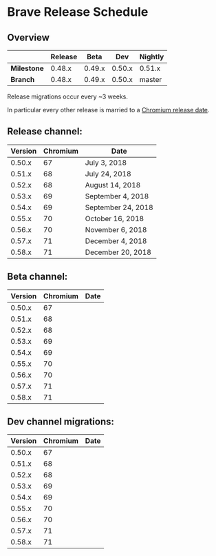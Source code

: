 # Brave Release Schedule


## Overview 

|          | Release |  Beta  | Dev | Nightly|
| ---------| ------- | ------ | --------- | ------ |
| **Milestone** | 0.48.x| 0.49.x | 0.50.x | 0.51.x |
| **Branch** | 0.48.x | 0.49.x | 0.50.x | master |


Release migrations occur every ~3 weeks.

In particular every other release is married to a [Chromium release date](https://www.chromium.org/developers/calendar).


## Release channel:

| Version | Chromium | Date               |
| ------- | ---------|--------------------|
| 0.50.x  |    67    | July 3, 2018       |
| 0.51.x  |    68    | July 24, 2018      |
| 0.52.x  |    68    | August 14, 2018    |
| 0.53.x  |    69    | September 4, 2018  |
| 0.54.x  |    69    | September 24, 2018 |
| 0.55.x  |    70    | October 16, 2018   |
| 0.56.x  |    70    | November 6, 2018   |
| 0.57.x  |    71    | December 4, 2018   |
| 0.58.x  |    71    | December 20, 2018  |


## Beta channel:

| Version | Chromium | Date               |
| ------- | ---------|--------------------|
| 0.50.x  |    67    | |
| 0.51.x  |    68    | |
| 0.52.x  |    68    | |
| 0.53.x  |    69    | |
| 0.54.x  |    69    | |
| 0.55.x  |    70    | |
| 0.56.x  |    70    | |
| 0.57.x  |    71    | |
| 0.58.x  |    71    | |
 

## Dev channel migrations:
| Version | Chromium | Date               |
| ------- | ---------|--------------------|
| 0.50.x  |    67    |  |
| 0.51.x  |    68    |  |
| 0.52.x  |    68    |  |
| 0.53.x  |    69    |  |
| 0.54.x  |    69    |  |
| 0.55.x  |    70    |  |
| 0.56.x  |    70    |  |
| 0.57.x  |    71    |  |
| 0.58.x  |    71    |  |
 

